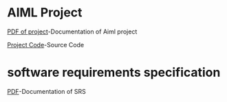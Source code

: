 # AIML Project

[PDF of project](https://github.com/TejavathChakridhar/PROJECTS_/blob/main/aimlfinal.pdf)-Documentation of Aiml project

[Project Code](https://github.com/TejavathChakridhar/PROJECTS_/blob/main/project.ipynb)-Source Code 



# software requirements specification

[PDF](https://github.com/TejavathChakridhar/PROJECTS/blob/main/Library%20Management.pdf)-Documentation of SRS
